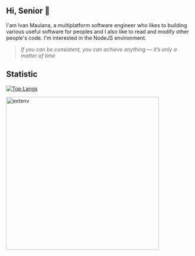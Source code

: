 
## Hi, Senior 👋
I'am Ivan Maulana, a multiplatform software engineer who likes to  building various useful software for peoples and I also like to read and modify other people's code. I'm interested in the NodeJS environment.

> *If you can be consistent, you can achieve anything — it’s only a matter of time*

##  Statistic
[![Top Langs](https://github-readme-stats.vercel.app/api/top-langs/?username=extenv&theme=tokyonight&layout=compact)](https://github.com/extenv)

<p><img align="center" src="https://github-readme-streak-stats.herokuapp.com/?user=extenv&" alt="extenv" width="413px" /></p>

